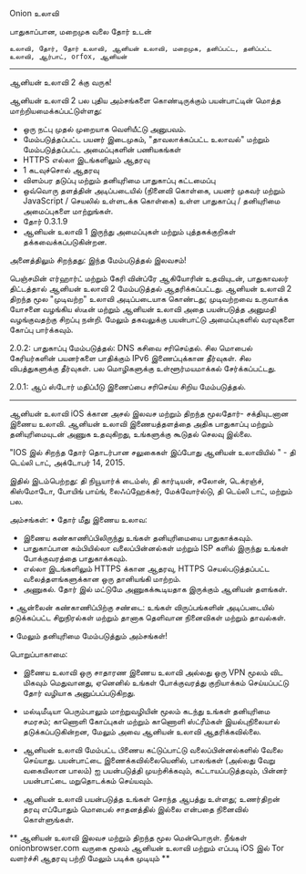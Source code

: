 Onion  உலாவி

பாதுகாப்பான, மறைமுக வலை தோர் உடன்

`உலாவி, தோர், தோர் உலாவி, ஆனியன் உலாவி, மறைமுக, தனிப்பட்ட, தனிப்பட்ட உலாவி, ஆர்பாட், orfox, ஆனியன்`

---

ஆனியன் உலாவி 2 க்கு வருக!

ஆனியன் உலாவி 2 பல புதிய அம்சங்களை கொண்டிருக்கும் பயன்பாட்டின் மொத்த மாற்றியமைக்கப்பட்டுள்ளது:

* ஒரு நட்பு முதல் முறையாக வெளியீட்டு அனுபவம்.
* மேம்படுத்தப்பட்ட பயனர் இடைமுகம், "தாவலாக்கப்பட்ட உலாவல்" மற்றும் மேம்படுத்தப்பட்ட அமைப்புகளின் பணியகங்கள்
* HTTPS எல்லா இடங்களிலும் ஆதரவு
* 1 கடவுச்சொல் ஆதரவு
* விளம்பர தடுப்பு மற்றும் தனியுரிமை பாதுகாப்பு கட்டமைப்பு
* ஒவ்வொரு தளத்தின் அடிப்படையில் (நினைவி கொள்கை, பயனர் முகவர் மற்றும் JavaScript / செயலில் உள்ளடக்க கொள்கை) உள்ள பாதுகாப்பு / தனியுரிமை அமைப்புகளை மாற்றுங்கள்.
* தோர் 0.3.1.9
* ஆனியன் உலாவி 1 இருந்து அமைப்புகள் மற்றும் புத்தகக்குறிகள் தக்கவைக்கப்படுகின்றன.

அனைத்திலும் சிறந்தது: இந்த மேம்படுத்தல் இலவசம்!

பெஞ்சமின் எர்ஹார்ட் மற்றும் கேரி வின்ப்ரே ஆகியோரின் உதவியுடன், பாதுகாவலர் திட்டத்தால் ஆனியன் உலாவி 2 மேம்படுத்தல் ஆதரிக்கப்பட்டது. ஆனியன் உலாவி 2 திறந்த மூல "முடிவற்ற" உலாவி அடிப்படையாக கொண்டது;  முடிவற்றவை உருவாக்க யோசனை வழங்கிய ஸ்டீன் மற்றும் ஆனியன் உலாவி அதை பயன்படுத்த அனுமதி வழங்குவதற்கு சிறப்பு நன்றி. மேலும் தகவலுக்கு பயன்பாட்டு அமைப்புகளில் வரவுகளை கோப்பு பார்க்கவும்.

2.0.2: பாதுகாப்பு மேம்படுத்தல்: DNS கசிவை சரிசெய்தல். சில மொபைல் கேரியர்களின் பயனர்களை பாதிக்கும் IPv6 இணைப்புக்கான தீர்வுகள். சில விபத்துகளுக்கு தீர்வுகள். பல மொழிகளுக்கு உள்ளூர்மயமாக்கல் சேர்க்கப்பட்டது.

2.0.1: ஆப் ஸ்டோர் மதிப்பீடு இணைப்பை சரிசெய்ய சிறிய மேம்படுத்தல்.

---

ஆனியன் உலாவி iOS க்கான அசல் இலவச மற்றும் திறந்த மூலதோர்- சக்தியுடனான இணைய உலாவி. ஆனியன் உலாவி இணையத்தளத்தை அதிக பாதுகாப்பு மற்றும் தனியுரிமையுடன் அணுக உதவுகிறது, உங்களுக்கு கூடுதல் செலவு இல்லை.

"IOS இல் சிறந்த தோர் தொடர்பான சலுகைகள் இப்போது ஆனியன் உலாவியில் " - தி டெய்லி டாட், அக்டோபர் 14, 2015.

இதில் இடம்பெற்றது: தி நியூயார்க் டைம்ஸ், தி கார்டியன், சலோன், டெக்ரஞ்ச், கிஸ்மோடோ, போயிங் பாய்ங், லைஃப்ஹேக்கர், மேக்வோர்ல்டு, தி டெய்லி டாட், மற்றும் பல.

அம்சங்கள்:
• தோர் மீது இணைய உலாவ:
- இணைய கண்காணிப்பிலிருந்து உங்கள் தனியுரிமையை பாதுகாக்கவும்.
- பாதுகாப்பான கம்பியில்லா வலைப்பின்னல்கள் மற்றும் ISP களில் இருந்து உங்கள் போக்குவரத்தை பாதுகாக்கவும்.
- எல்லா இடங்களிலும் HTTPS க்கான ஆதரவு, HTTPS செயல்படுத்தப்பட்ட வலைத்தளங்களுக்கான ஒரு தானியங்கி மாற்றம்.
- அணுகல். தோர் இல் மட்டுமே அணுகக்கூடியதாக இருக்கும் ஆனியன் தளங்கள்.

• ஆன்லைன் கண்காணிப்பிற்கு சண்டை: உங்கள் விருப்பங்களின் அடிப்படையில் தடுக்கப்பட்ட சிறுநிரல்கள் மற்றும் தானாக தெளிவான நினைவிகள் மற்றும் தாவல்கள்.

• மேலும் தனியுரிமை மேம்படுத்தும் அம்சங்கள்!

பொறுப்பாகாமை:
- இணைய உலாவி ஒரு சாதாரண இணைய உலாவி அல்லது ஒரு VPN மூலம் விட மிகவும் மெதுவானது, ஏனெனில் உங்கள் போக்குவரத்து குறியாக்கம் செய்யப்பட்டு தோர் வழியாக அனுப்பப்படுகிறது.

- மல்டிமீடியா பெரும்பாலும் மாற்றுவழியின் மூலம் கடந்து உங்கள் தனியுரிமை சமரசம்; காணொளி கோப்புகள் மற்றும் காணொளி ஸ்ட்ரீம்கள் இயல்புநிலையால் தடுக்கப்படுகின்றன, மேலும் அவை ஆனியன் உலாவி ஆதரிக்கவில்லை.

- ஆனியன் உலாவி மேம்பட்ட பிணைய கட்டுப்பாட்டு வலைப்பின்னல்களில் வேலை செய்யாது. பயன்பாட்டை இணைக்கவில்லையெனில், பாலங்கள் (அல்லது வேறு வகையிலான பாலம்) ஐ பயன்படுத்தி முயற்சிக்கவும், கட்டாயப்படுத்தவும், பின்னர் பயன்பாட்டை மறுதொடக்கம் செய்யவும்.

- ஆனியன் உலாவி பயன்படுத்த உங்கள் சொந்த ஆபத்து உள்ளது; உணர்திறன் தரவு எப்போதும் மொபைல் சாதனத்தில் இல்லை என்பதை நினைவில் கொள்ளுங்கள்.

** ஆனியன் உலாவி இலவச மற்றும் திறந்த மூல மென்பொருள். நீங்கள் onionbrowser.com வருகை மூலம் ஆனியன் உலாவி மற்றும் எப்படி iOS இல் Tor வளர்ச்சி ஆதரவு பற்றி மேலும் படிக்க முடியும் **

